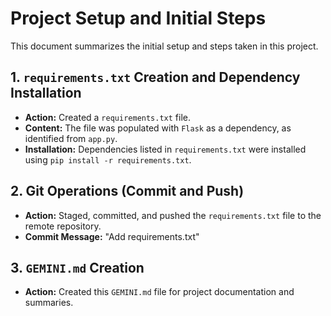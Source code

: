 # Project Setup and Initial Steps

This document summarizes the initial setup and steps taken in this project.

## 1. `requirements.txt` Creation and Dependency Installation

- **Action:** Created a `requirements.txt` file.
- **Content:** The file was populated with `Flask` as a dependency, as identified from `app.py`.
- **Installation:** Dependencies listed in `requirements.txt` were installed using `pip install -r requirements.txt`.

## 2. Git Operations (Commit and Push)

- **Action:** Staged, committed, and pushed the `requirements.txt` file to the remote repository.
- **Commit Message:** "Add requirements.txt"

## 3. `GEMINI.md` Creation

- **Action:** Created this `GEMINI.md` file for project documentation and summaries.
